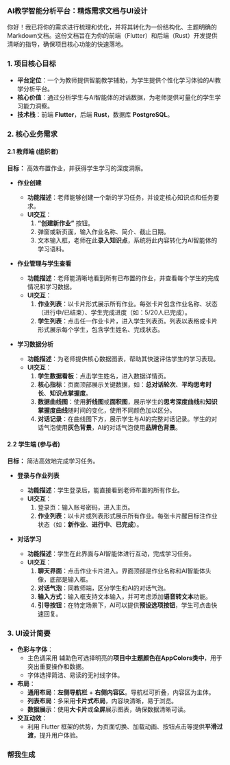 ### AI教学智能分析平台：精炼需求文档与UI设计

你好！我已将你的需求进行梳理和优化，并将其转化为一份结构化、主题明确的Markdown文档。这份文档旨在为你的前端（Flutter）和后端（Rust）开发提供清晰的指导，确保项目核心功能的快速落地。

### 1. 项目核心目标

* **平台定位**：一个为教师提供智能教学辅助，为学生提供个性化学习体验的AI教学分析平台。
* **核心价值**：通过分析学生与AI智能体的对话数据，为老师提供可量化的学生学习能力洞察。
* **技术栈**：前端 **Flutter**，后端 **Rust**，数据库 **PostgreSQL**。

### 2. 核心业务需求

#### 2.1 教师端 (组织者)

**目标：** 高效布置作业，并获得学生学习的深度洞察。

* **作业创建**
    * **功能描述**：老师能够创建一个新的学习任务，并设定核心知识点和任务要求。
    * **UI交互**：
        1.  **“创建新作业”** 按钮。
        2.  弹窗或新页面，输入作业名称、简介、截止日期。
        3.  文本输入框，老师在此**录入知识点**，系统将此内容转化为AI智能体的学习语料。

* **作业管理与学生查看**
    * **功能描述**：老师能清晰地看到所有已布置的作业，并查看每个学生的完成情况和学习数据。
    * **UI交互**：
        1.  **作业列表**：以卡片形式展示所有作业。每张卡片包含作业名称、状态（进行中/已结束）、学生完成进度（如：5/20人已完成）。
        2.  **学生列表**：点击任一作业卡片，进入学生列表页。列表以表格或卡片形式展示每个学生，包含学生姓名、完成状态。

* **学习数据分析**
    * **功能描述**：为老师提供核心数据图表，帮助其快速评估学生的学习表现。
    * **UI交互**：
        1.  **学生数据看板**：点击学生姓名，进入数据详情页。
        2.  **核心指标**：页面顶部展示关键数据，如：**总对话轮次**、**平均思考时长**、**知识点掌握度**。
        3.  **数据曲线图**：使用**折线图**或**面积图**，展示学生的**思考深度曲线**和**知识掌握度曲线**随时间的变化，使用不同颜色加以区分。
        4.  **对话记录**：在曲线图下方，展示学生与AI的完整对话记录。学生的对话气泡使用**灰色背景**，AI的对话气泡使用**品牌色背景**。

#### 2.2 学生端 (参与者)

**目标：** 简洁高效地完成学习任务。

* **登录与作业列表**
    * **功能描述**：学生登录后，能直接看到老师布置的所有作业。
    * **UI交互**：
        1.  登录页：输入账号密码，进入主页。
        2.  **作业列表**：以卡片或列表形式展示所有作业。每张卡片醒目标注作业状态（如：**新作业**、**进行中**、**已完成**）。

* **对话学习**
    * **功能描述**：学生在此界面与AI智能体进行互动，完成学习任务。
    * **UI交互**：
        1.  **聊天界面**：点击作业卡片进入。界面顶部是作业名称和AI智能体头像，底部是输入框。
        2.  **对话气泡**：同教师端，区分学生和AI的对话气泡。
        3.  **输入方式**：输入框支持文本输入，并可考虑添加**语音转文本**功能。
        4.  **引导按钮**：在特定场景下，AI可以提供**预设选项按钮**，学生可点击快速回复。

### 3. UI设计简要

* **色彩与字体**：
    * 主色调采用 辅助色可选择明亮的**项目中主题颜色在AppColors类中**，用于突出重要操作和数据。
    * 字体选择简洁、易读的无衬线字体。
* **布局**：
    * **通用布局**：**左侧导航栏** + **右侧内容区**。导航栏可折叠，内容区为主体。
    * **列表布局**：多采用**卡片式布局**，内容块清晰，易于浏览。
    * **数据展示**：使用**大卡片**或**全屏**展示图表，确保数据清晰可读。
* **交互动效**：
    * 利用 Flutter 框架的优势，为页面切换、加载动画、按钮点击等提供**平滑过渡**，提升用户体验。


### 帮我生成
